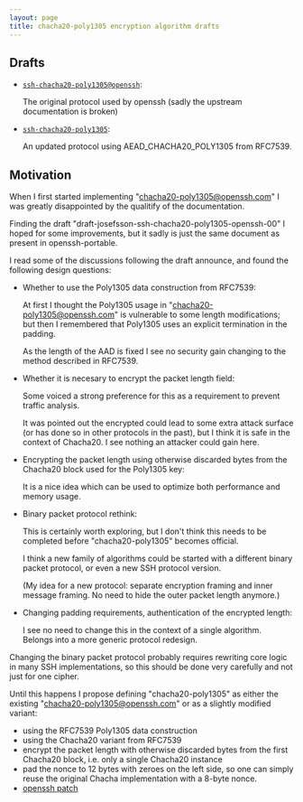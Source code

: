 ```yaml
---
layout: page
title: chacha20-poly1305 encryption algorithm drafts
---
```


## Drafts

- [`ssh-chacha20-poly1305@openssh`](ssh-chacha20-poly1305@openssh.html):

  The original protocol used by openssh (sadly the upstream
  documentation is broken)

- [`ssh-chacha20-poly1305`](ssh-chacha20-poly1305.html):

  An updated protocol using AEAD_CHACHA20_POLY1305 from RFC7539.

## Motivation

When I first started implementing "chacha20-poly1305@openssh.com" I was
greatly disappointed by the qualitify of the documentation.

Finding the draft "draft-josefsson-ssh-chacha20-poly1305-openssh-00" I
hoped for some improvements, but it sadly is just the same document as
present in openssh-portable.

I read some of the discussions following the draft announce, and found
the following design questions:

- Whether to use the Poly1305 data construction from RFC7539:

  At first I thought the Poly1305 usage in
  "chacha20-poly1305@openssh.com" is vulnerable to some length
  modifications; but then I remembered that Poly1305 uses an explicit
  termination in the padding.

  As the length of the AAD is fixed I see no security gain changing to
  the method described in RFC7539.

- Whether it is necesary to encrypt the packet length field:

  Some voiced a strong preference for this as a requirement to prevent
  traffic analysis.

  It was pointed out the encrypted could lead to some extra attack
  surface (or has done so in other protocols in the past), but I think
  it is safe in the context of Chacha20. I see nothing an attacker could
  gain here.

- Encrypting the packet length using otherwise discarded bytes from the
  Chacha20 block used for the Poly1305 key:

  It is a nice idea which can be used to optimize both performance and
  memory usage.

- Binary packet protocol rethink:

  This is certainly worth exploring, but I don't think this needs to be
  completed before "chacha20-poly1305" becomes official.

  I think a new family of algorithms could be started with a different
  binary packet protocol, or even a new SSH protocol version.

  (My idea for a new protocol: separate encryption framing and inner
  message framing. No need to hide the outer packet length anymore.)

- Changing padding requirements, authentication of the encrypted length:

  I see no need to change this in the context of a single algorithm.
  Belongs into a more generic protocol redesign.

Changing the binary packet protocol probably requires rewriting core
logic in many SSH implementations, so this should be done very carefully
and not just for one cipher.

Until this happens I propose defining "chacha20-poly1305" as either the
existing "chacha20-poly1305@openssh.com" or as a slightly modified
variant:

- using the RFC7539 Poly1305 data construction
- using the Chacha20 variant from RFC7539
- encrypt the packet length with otherwise discarded bytes from the
  first Chacha20 block, i.e. only a single Chacha20 instance
- pad the nonce to 12 bytes with zeroes on the left side, so one can
  simply reuse the original Chacha implementation with a 8-byte nonce.
- [openssh patch](https://github.com/rus-cert/openssh-portable/tree/feature-chacha20-poly1305)
